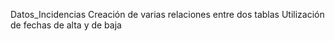 Datos_Incidencias
Creación de varias relaciones entre dos tablas
Utilización de fechas de alta y de baja
